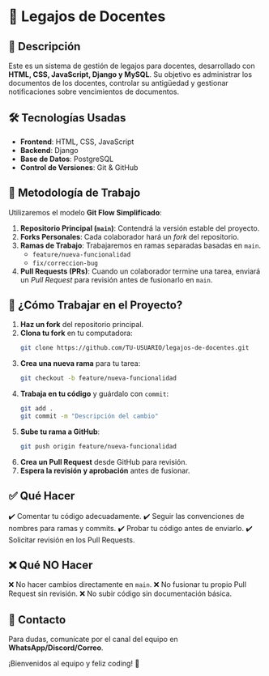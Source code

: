# 📌 Legajos de Docentes

## 📖 Descripción
Este es un sistema de gestión de legajos para docentes, desarrollado con **HTML, CSS, JavaScript, Django y MySQL**. Su objetivo es administrar los documentos de los docentes, controlar su antigüedad y gestionar notificaciones sobre vencimientos de documentos.

## 🛠️ Tecnologías Usadas
- **Frontend**: HTML, CSS, JavaScript
- **Backend**: Django
- **Base de Datos**: PostgreSQL
- **Control de Versiones**: Git & GitHub

## 📌 Metodología de Trabajo
Utilizaremos el modelo **Git Flow Simplificado**:
1. **Repositorio Principal (`main`)**: Contendrá la versión estable del proyecto.
2. **Forks Personales**: Cada colaborador hará un *fork* del repositorio.
3. **Ramas de Trabajo**: Trabajaremos en ramas separadas basadas en `main`.
   - `feature/nueva-funcionalidad`
   - `fix/correccion-bug`
4. **Pull Requests (PRs)**: Cuando un colaborador termine una tarea, enviará un *Pull Request* para revisión antes de fusionarlo en `main`.

## 🚀 ¿Cómo Trabajar en el Proyecto?
1. **Haz un fork** del repositorio principal.
2. **Clona tu fork** en tu computadora:
   ```bash
   git clone https://github.com/TU-USUARIO/legajos-de-docentes.git
   ```
3. **Crea una nueva rama** para tu tarea:
   ```bash
   git checkout -b feature/nueva-funcionalidad
   ```
4. **Trabaja en tu código** y guárdalo con `commit`:
   ```bash
   git add .
   git commit -m "Descripción del cambio"
   ```
5. **Sube tu rama a GitHub**:
   ```bash
   git push origin feature/nueva-funcionalidad
   ```
6. **Crea un Pull Request** desde GitHub para revisión.
7. **Espera la revisión y aprobación** antes de fusionar.

## ✅ Qué Hacer
✔️ Comentar tu código adecuadamente.
✔️ Seguir las convenciones de nombres para ramas y commits.
✔️ Probar tu código antes de enviarlo.
✔️ Solicitar revisión en los Pull Requests.

## ❌ Qué NO Hacer
❌ No hacer cambios directamente en `main`.
❌ No fusionar tu propio Pull Request sin revisión.
❌ No subir código sin documentación básica.

## 📢 Contacto
Para dudas, comunícate por el canal del equipo en **WhatsApp/Discord/Correo**.

¡Bienvenidos al equipo y feliz coding! 🚀
